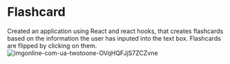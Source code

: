 # Flashcard
Created an application using React and react hooks, that creates flashcards based on the information the user has inputed into the text box. Flashcards are flipped by clicking on them.
![imgonline-com-ua-twotoone-OVqHQFJjS7ZCZvne](https://user-images.githubusercontent.com/105006162/218338189-c7c69cfb-1482-480a-9194-132475fc52bd.jpg)
